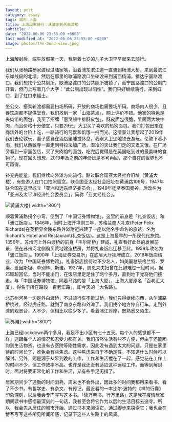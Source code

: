 ```yaml
---
layout: post
category: essay
tags: 城市 上海
title: 上海周末骑行：从浦东到外白渡桥
subtitle: ""
date: "2022-06-06 23:55:00 +0800"
last_modified_at: "2022-06-06 23:55:00 +0800"
image: photos/the-bund-view.jpeg
---
```



上海解封后，端午放假第一天，我带着七岁的儿子大卫早早起来去骑行。

我们从张杨路杨家渡经过陆家嘴，沿着浦东滨江道一直骑到杨浦大桥，来到最滨江东岸线段的北墙。然后在那里的歇浦路渡口坐轮渡来到浦西杨浦，抵达宁国路渡口。我们想找个公共厕所，歇浦路渡口的公共厕所被锁了，而宁国路渡口的公厕门开着，但门上写着几个大字：“此公厕出现过阳性”。我们只好继续骑行，来到虹口，到了虹口来福士。

坐公交、搭乘轮渡都需要扫场所码，开放的商场也需要场所码。商场内人很少，且餐饮店都不提供堂食。我们找到一家「山海茶点」，网上评价不错。他家的特色是夹肉馅的面包，我买了招牌「惠灵顿牛排酥皮包」，酥皮面包很脆，里面两大块牛肉，而且价格十分便宜，只要29元。大卫买了喜欢的热狗面包。我们打包出来在商场外的台阶上吃，一路骑行的劳累和饥饿一扫而光。这情景让我想起了2019年我们去伦敦玩，妻子感冒在酒店里睡觉休息，我跟大卫坐地铁去游玩。伦敦下着小雨，我们从西敏寺一直走到特拉法加广场，湿冷的天让我们走的又累又饿，在广场旁看到一家面包店，买了夹肉馅的面包，吃完后觉得是在英国吃到过的最美味的食物了。现在回头想想，2019年及之前的年份已是不可再回，那个自在的世界也不可再得。

补充完能量，我们继续向外滩方向骑行。路过联合国亚太经社会旧址（黄浦大楼），有些游人在门口拍照留念。联合国亚太经社会旧址在黄浦路106号，1947年联合国在这里成立「亚洲和远东经济委员会」，1949年迁至泰国曼谷，后改名为「亚洲及太平洋经济社会委员会」，简称「亚太经社会」。

![黄浦大楼]({{site.images_baseurl}}/photos/huangpu-building.jpeg?w=800){:width="800"}

顺着黄浦路拐个小弯，便到了「中国证券博物馆」，这里的前身是「礼查饭店」和「浦江饭店」。1846年，当时上海开埠刚三年，苏格兰商人礼查(Peter Felix Richards)在英租界金陵东路外滩附近兴建了一座以他名字命名的旅馆，名为Richard's Hotel and Restaurant(礼查饭店)。这是上海最早的一所现代化旅馆。1856年，苏州河上外白渡桥的前身「韦尔斯桥」建成，礼查看好此处的发展前景，便在苏州河北侧购买荒地建造楼房，并将礼查饭店迁移至此。1959年改名为「浦江饭店」。1990年「上海证券交易所」在底层大厅挂牌成立，2018年饭店结业，改为「中国证券博物馆」。礼查饭店接待过不少名人，如美国总统格兰特、罗素、爱因斯坦、卓别林、斯诺。1927年，周恩来夫妇曾在此避难过一段时间，据邓颖超回忆，当时不能出门，在饭店里足足住了两个多月，直到地下党将他们接走。与「中国证券博物馆」隔着马路的是「上海大厦」，上海大厦原名「百老汇大厦」，得名于所在路段「百老汇路」，即今天的「大名路」。

北苏州河另一边是外白渡桥，不过骑行车不能过桥，我们只得继续向西，从乍浦路桥绕过。经过虎丘路，就到了南京东路和外滩了。我们找个地方停自行车，走到外滩的观景台，人不少，但相比以往少多了。看着浦江对岸，既熟悉又陌生。

![外滩]({{site.images_baseurl}}/photos/the-bund-view.jpeg?w=800){:width="800"}


上海已经lockdown两个多月，我足不出小区有七十五天。每个人的感觉都不一样，这跟每个人的情况和忍受力都有关。我们虽然生活有些不方便，但由于还能团购到生活物资，也没有去医院等刚性需求，因此没有遇到太大的问题。只是在家里待的时间长了，难免会有些焦虑。这种焦虑来自于不确定性，不知道什么时候可以解封。另外，则是源于从早到晚的工作，工作和生活搅在了一起，感觉花在工作上的时间不少，但工作效率不高。也许是我还没有适应这种远程工作。而等到解封时，面对将要正常化的工作和生活，又有些手足无措了。

居家期间少了通勤的时间消耗，周末也不会外出，因此多的时间我都用来看书，看了不少书。有哲学史、有杂文、有传记，最近看的一本比尔·波特的《禅的行囊》印象深刻，以后我会专门写写这本书。「读万卷书，行万里路」这是我在疫情居家期间读书中感悟最深刻的一句话，我甚至会将它作为以后的生活目标去追寻。所以，我会先从居住的城市开始，通过书本来阅读它，通过脚步来探索它；我也会在博客写写这些所见所闻所感，记录下这些人生路上的风景。
